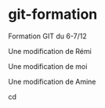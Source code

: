 
# git-formation
Formation GIT du 6-7/12


Une modification de Rémi

Une modification de moi


Une modification de Amine

cd

